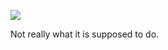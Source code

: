 ![](https://db-feed.s3.amazonaws.com/legacy/gif-2021-06-22_22-45-05-1624416388.gif)

Not really what it is supposed to do.
